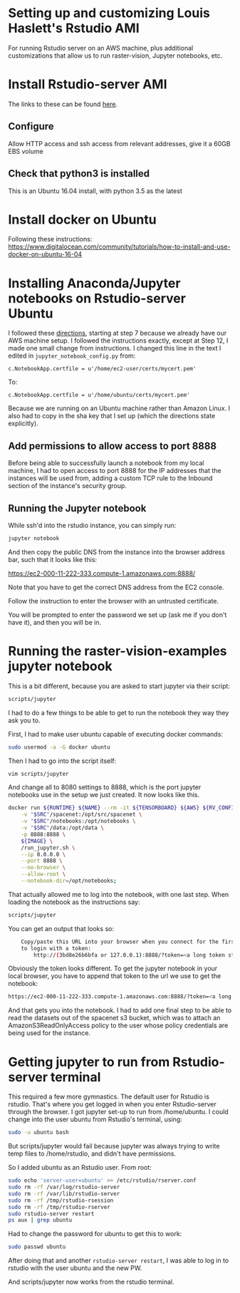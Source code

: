 # Setting up and customizing Louis Haslett's Rstudio AMI

For running Rstudio server on an AWS machine, plus additional customizations that allow us to run raster-vision, Jupyter notebooks, etc. 

# Install Rstudio-server AMI

The links to these can be found [here](http://www.louisaslett.com/RStudio_AMI/).

## Configure 
Allow HTTP access and ssh access from relevant addresses, give it a 60GB
EBS volume

## Check that python3 is installed
This is an Ubuntu 16.04 install, with python 3.5 as the latest

# Install docker on Ubuntu

Following these instructions: https://www.digitalocean.com/community/tutorials/how-to-install-and-use-docker-on-ubuntu-16-04

# Installing Anaconda/Jupyter notebooks on Rstudio-server Ubuntu
I followed these [directions](https://medium.com/@alexjsanchez/python-3-notebooks-on-aws-ec2-in-15-mostly-easy-steps-2ec5e662c6c6), starting at step 7 because we already have our AWS machine setup. I followed the instructions exactly, except at Step 12, I made one small change from instructions. I changed this line in the text I edited in `jupyter_notebook_config.py` from: 

```vim
c.NotebookApp.certfile = u'/home/ec2-user/certs/mycert.pem'
```

To:
```vim
c.NotebookApp.certfile = u'/home/ubuntu/certs/mycert.pem'
```
Because we are running on an Ubuntu machine rather than Amazon Linux. I also had to copy in the sha key that I set up (which the directions state explicitly). 

## Add permissions to allow access to port 8888

Before being able to successfully launch a notebook from my local machine, I had to open access to port 8888 for the IP addresses that the instances will be used from, adding a custom TCP rule to the Inbound section of the instance's security group. 

## Running the Jupyter notebook

While ssh'd into the rstudio instance, you can simply run:
```bash
jupyter notebook
```
And then copy the public DNS from the instance into the browser address bar, such that it looks like this: 

https://ec2-000-11-222-333.compute-1.amazonaws.com:8888/

Note that you have to get the correct DNS address from the EC2 console.

Follow the instruction to enter the browser with an untrusted certificate. 

You will be prompted to enter the password we set up (ask me if you don't have it), and then you will be in. 

# Running the raster-vision-examples jupyter notebook

This is a bit different, because you are asked to start jupyter via their script:

```bash
scripts/jupyter
```
I had to do a few things to be able to get to run the notebook they way they ask you to.

First, I had to make user ubuntu capable of executing docker commands:
```bash
sudo usermod -a -G docker ubuntu
```

Then I had to go into the script itself:
```bash
vim scripts/jupyter
```

And change all to 8080 settings to 8888, which is the port jupyter notebooks use in the setup we just created. It now looks like this. 

```bash
docker run ${RUNTIME} ${NAME} --rm -it ${TENSORBOARD} ${AWS} ${RV_CONFIG} \
    -v "$SRC"/spacenet:/opt/src/spacenet \
    -v "$SRC"/notebooks:/opt/notebooks \
    -v "$SRC"/data:/opt/data \
    -p 8888:8888 \
    ${IMAGE} \
    /run_jupyter.sh \
    --ip 0.0.0.0 \
    --port 8888 \
    --no-browser \
    --allow-root \
    --notebook-dir=/opt/notebooks;
```

That actually allowed me to log into the notebook, with one last step.  When loading the notebook as the instructions say:

```bash
scripts/jupyter
```

You can get an output that looks so:
```bash
    Copy/paste this URL into your browser when you connect for the first time,
    to login with a token:
        http://(3bd8e26b6bfa or 127.0.0.1):8888/?token=<a long token string>
```
Obviously the token looks different. To get the jupyter notebook in your local browser, you have to append that token to the url we use to get the notebook:
```bash
https://ec2-000-11-222-333.compute-1.amazonaws.com:8888/?token=<a long token string>
```

And that gets you into the notebook. I had to add one final step to be able to read the datasets out of the spacenet s3 bucket, which was to attach an AmazonS3ReadOnlyAccess policy to the user whose policy credentials are being used for the instance. 

# Getting jupyter to run from Rstudio-server terminal
This required a few more gymnastics. The default user for Rstudio is rstudio.  That's where you get logged in when you enter Rstudio-server through the browser. I got jupyter set-up to run from /home/ubuntu. I could change into the user ubuntu from Rstudio's terminal, using:

```bash
sudo -u ubuntu bash
```

But scripts/jupyter would fail because jupyter was always trying to write temp files to /home/rstudio, and didn't have permissions. 

So I added ubuntu as an Rstudio user.  From root:

```bash
sudo echo 'server-user=ubuntu' >> /etc/rstudio/rserver.conf
sudo rm -rf /var/log/rstudio-server
sudo rm -rf /var/lib/rstudio-server
sudo rm -rf /tmp/rstudio-rsession
sudo rm -rf /tmp/rstudio-rserver
sudo rstudio-server restart
ps aux | grep ubuntu
```

Had to change the password for ubuntu to get this to work:
```bash
sudo passwd ubuntu
```

After doing that and another `rstudio-server restart`, I was able to log in to rstudio with the user ubuntu and the new PW. 

And scripts/jupyter now works from the rstudio terminal. 




